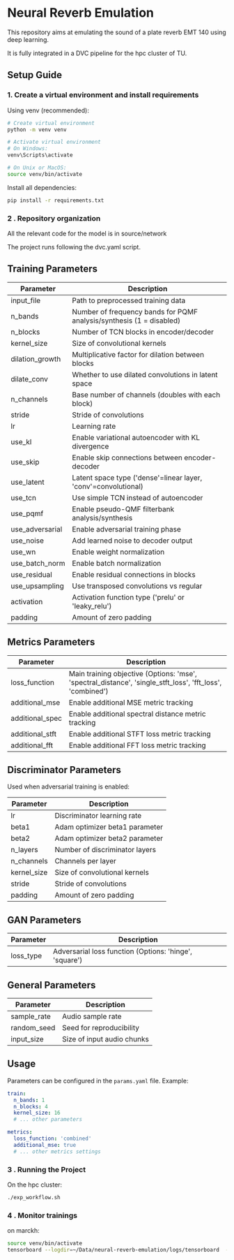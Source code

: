 # Neural Reverb Emulation

This repository aims at emulating the sound of a plate reverb EMT 140 using deep learning.

It is fully integrated in a DVC pipeline for the hpc cluster of TU.

## Setup Guide

### 1. Create a virtual environment and install requirements

Using venv (recommended):
```bash
# Create virtual environment
python -m venv venv

# Activate virtual environment
# On Windows:
venv\Scripts\activate

# On Unix or MacOS:
source venv/bin/activate
```

Install all dependencies:
```bash
pip install -r requirements.txt
```

### 2 . Repository organization

All the relevant code for the model is in source/network

The project runs following the dvc.yaml script.

## Training Parameters

| Parameter | Description |
|-----------|-------------|
| input_file | Path to preprocessed training data |
| n_bands | Number of frequency bands for PQMF analysis/synthesis (1 = disabled) |
| n_blocks | Number of TCN blocks in encoder/decoder |
| kernel_size | Size of convolutional kernels |
| dilation_growth | Multiplicative factor for dilation between blocks |
| dilate_conv | Whether to use dilated convolutions in latent space |
| n_channels | Base number of channels (doubles with each block) |
| stride | Stride of convolutions |
| lr | Learning rate |
| use_kl | Enable variational autoencoder with KL divergence |
| use_skip | Enable skip connections between encoder-decoder |
| use_latent | Latent space type ('dense'=linear layer, 'conv'=convolutional) |
| use_tcn | Use simple TCN instead of autoencoder |
| use_pqmf | Enable pseudo-QMF filterbank analysis/synthesis |
| use_adversarial | Enable adversarial training phase |
| use_noise | Add learned noise to decoder output |
| use_wn | Enable weight normalization |
| use_batch_norm | Enable batch normalization |
| use_residual | Enable residual connections in blocks |
| use_upsampling | Use transposed convolutions vs regular |
| activation | Activation function type ('prelu' or 'leaky_relu') |
| padding | Amount of zero padding |

## Metrics Parameters

| Parameter | Description |
|-----------|-------------|
| loss_function | Main training objective (Options: 'mse', 'spectral_distance', 'single_stft_loss', 'fft_loss', 'combined') |
| additional_mse | Enable additional MSE metric tracking |
| additional_spec | Enable additional spectral distance metric tracking |
| additional_stft | Enable additional STFT loss metric tracking |
| additional_fft | Enable additional FFT loss metric tracking |

## Discriminator Parameters

Used when adversarial training is enabled:

| Parameter | Description |
|-----------|-------------|
| lr | Discriminator learning rate |
| beta1 | Adam optimizer beta1 parameter |
| beta2 | Adam optimizer beta2 parameter |
| n_layers | Number of discriminator layers |
| n_channels | Channels per layer |
| kernel_size | Size of convolutional kernels |
| stride | Stride of convolutions |
| padding | Amount of zero padding |

## GAN Parameters

| Parameter | Description |
|-----------|-------------|
| loss_type | Adversarial loss function (Options: 'hinge', 'square') |

## General Parameters

| Parameter | Description |
|-----------|-------------|
| sample_rate | Audio sample rate |
| random_seed | Seed for reproducibility |
| input_size | Size of input audio chunks |

## Usage

Parameters can be configured in the `params.yaml` file. Example:

```yaml
train:
  n_bands: 1
  n_blocks: 4
  kernel_size: 16
  # ... other parameters

metrics:
  loss_function: 'combined'
  additional_mse: true
  # ... other metrics settings
```


### 3 . Running the Project

On the hpc cluster: 
```bash
./exp_workflow.sh
```

### 4 . Monitor trainings

on marckh:

```bash
source venv/bin/activate
tensorboard --logdir=~/Data/neural-reverb-emulation/logs/tensorboard  --path_prefix=/tb1 &!
```

